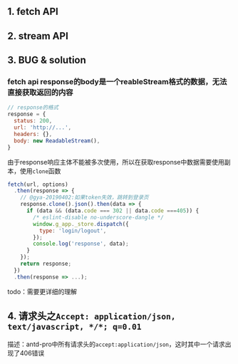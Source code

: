 ## 1. fetch API

## 2. stream API

## 3. BUG & solution
### fetch api response的body是一个reableStream格式的数据，无法直接获取返回的内容

```js
// response的格式
response = {
  status: 200,
  url: 'http://...',
  headers: {},
  body: new ReadableStream(),
}
```

由于response响应主体不能被多次使用，所以在获取response中数据需要使用副本，使用`clone`函数
```js
fetch(url, options)
  .then(response => {
    // @gya-20190402:如果token失效，跳转到登录页
    response.clone().json().then(data => {
      if (data && (data.code === 302 || data.code ===405)) {
        /* eslint-disable no-underscore-dangle */
        window.g_app._store.dispatch({
          type: 'login/logout',
        });
        console.log('response', data);
      }
    });
    return response;
  })
  .then(response => ...);
```
todo：需要更详细的理解


## 4. 请求头之`Accept: application/json, text/javascript, */*; q=0.01`
描述：antd-pro中所有请求头的`accept:application/json`，这时其中一个请求出现了406错误


